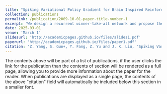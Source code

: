 ```yaml
---
title: "Spiking Variational Policy Gradient for Brain Inspired Reinforcement Learning"
collection: publications
permalink: /publication/2009-10-01-paper-title-number-1
excerpt: 'We design a recurrent winner-take-all network and propose the spiking variational policy gradient (SVPG), a new R-STDP learning method derived theoretically from the global policy gradient'
date: 2025-03-01
venue: 'March 1'
slidesurl: 'http://academicpages.github.io/files/slides1.pdf'
paperurl: 'http://academicpages.github.io/files/paper1.pdf'
citation: 'Z. Yang, S. Guo+, Y. Fang, Z. Yu and J. K. Liu, "Spiking Variational Policy Gradient for Brain Inspired Reinforcement Learning," in IEEE Transactions on Pattern Analysis and Machine Intelligence, vol. 47, no. 3, pp. 1975-1990, March 2025, doi: 10.1109/TPAMI.2024.3511936.'
---
```


The contents above will be part of a list of publications, if the user clicks the link for the publication than the contents of section will be rendered as a full page, allowing you to provide more information about the paper for the reader. When publications are displayed as a single page, the contents of the above "citation" field will automatically be included below this section in a smaller font.
